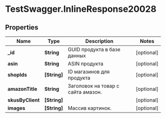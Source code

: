 # TestSwagger.InlineResponse20028

## Properties

Name | Type | Description | Notes
------------ | ------------- | ------------- | -------------
**_id** | **String** | GUID продукта в базе данных | [optional] 
**asin** | **String** | ASIN продукта | [optional] 
**shopIds** | **[String]** | ID магазинов для продукта | [optional] 
**amazonTitle** | **String** | Заголовок на товар с сайта амазон. | [optional] 
**skusByClient** | **[String]** |  | [optional] 
**images** | **[String]** | Массив картинок. | [optional] 


